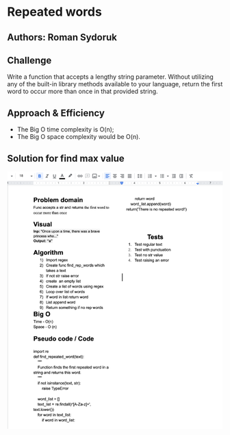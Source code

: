 # Repeated words

## Authors: Roman Sydoruk

## Challenge
Write a function that accepts a lengthy string parameter.
Without utilizing any of the built-in library methods available to your language, return the first word to occur more than once in that provided string.

## Approach & Efficiency
* The Big O time complexity is O(n);
* The Big O space complexity would be O(n).


    
## Solution for find max value
<img src="https://github.com/sydoruk89/python-data-structures-and-algorithms/blob/master/assets/repeated_words.png">
